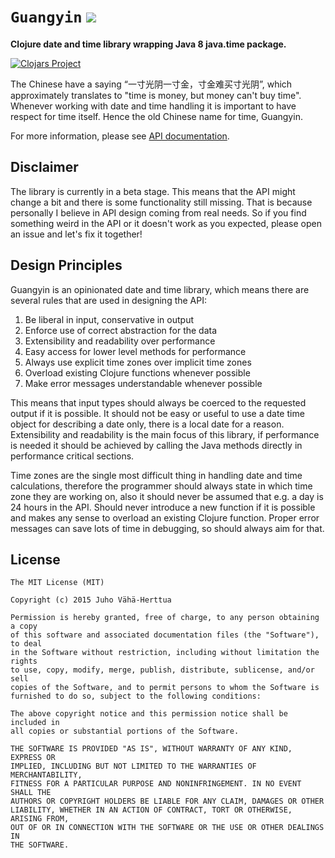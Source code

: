 # `Guangyin` <a href="http://travis-ci.org/#!/juhovh/guangyin/builds"><img src="https://secure.travis-ci.org/juhovh/guangyin.png" /></a>

**Clojure date and time library wrapping Java 8 java.time package.**

[![Clojars Project](http://clojars.org/guangyin/latest-version.svg)](http://clojars.org/guangyin)

The Chinese have a saying “一寸光阴一寸金，寸金难买寸光阴”, which approximately
translates to "time is money, but money can't buy time". Whenever working with
date and time handling it is important to have respect for time itself. Hence
the old Chinese name for time, Guangyin.

For more information, please see [API documentation](http://juhovh.github.io/guangyin/doc/).

## Disclaimer

The library is currently in a beta stage. This means that the API might change a
bit and there is some functionality still missing. That is because personally I
believe in API design coming from real needs. So if you find something weird in
the API or it doesn't work as you expected, please open an issue and let's fix
it together!

## Design Principles

Guangyin is an opinionated date and time library, which means there are several
rules that are used in designing the API:

1. Be liberal in input, conservative in output
2. Enforce use of correct abstraction for the data
3. Extensibility and readability over performance
4. Easy access for lower level methods for performance
5. Always use explicit time zones over implicit time zones
6. Overload existing Clojure functions whenever possible
7. Make error messages understandable whenever possible

This means that input types should always be coerced to the requested output if
it is possible. It should not be easy or useful to use a date time object for
describing a date only, there is a local date for a reason. Extensibility and
readability is the main focus of this library, if performance is needed it
should be achieved by calling the Java methods directly in performance critical
sections.

Time zones are the single most difficult thing in handling date and time
calculations, therefore the programmer should always state in which time zone
they are working on, also it should never be assumed that e.g. a day is 24 hours
in the API. Should never introduce a new function if it is possible and makes
any sense to overload an existing Clojure function. Proper error messages can
save lots of time in debugging, so should always aim for that.

## License

```
The MIT License (MIT)

Copyright (c) 2015 Juho Vähä-Herttua

Permission is hereby granted, free of charge, to any person obtaining a copy
of this software and associated documentation files (the "Software"), to deal
in the Software without restriction, including without limitation the rights
to use, copy, modify, merge, publish, distribute, sublicense, and/or sell
copies of the Software, and to permit persons to whom the Software is
furnished to do so, subject to the following conditions:

The above copyright notice and this permission notice shall be included in
all copies or substantial portions of the Software.

THE SOFTWARE IS PROVIDED "AS IS", WITHOUT WARRANTY OF ANY KIND, EXPRESS OR
IMPLIED, INCLUDING BUT NOT LIMITED TO THE WARRANTIES OF MERCHANTABILITY,
FITNESS FOR A PARTICULAR PURPOSE AND NONINFRINGEMENT. IN NO EVENT SHALL THE
AUTHORS OR COPYRIGHT HOLDERS BE LIABLE FOR ANY CLAIM, DAMAGES OR OTHER
LIABILITY, WHETHER IN AN ACTION OF CONTRACT, TORT OR OTHERWISE, ARISING FROM,
OUT OF OR IN CONNECTION WITH THE SOFTWARE OR THE USE OR OTHER DEALINGS IN
THE SOFTWARE.
```
